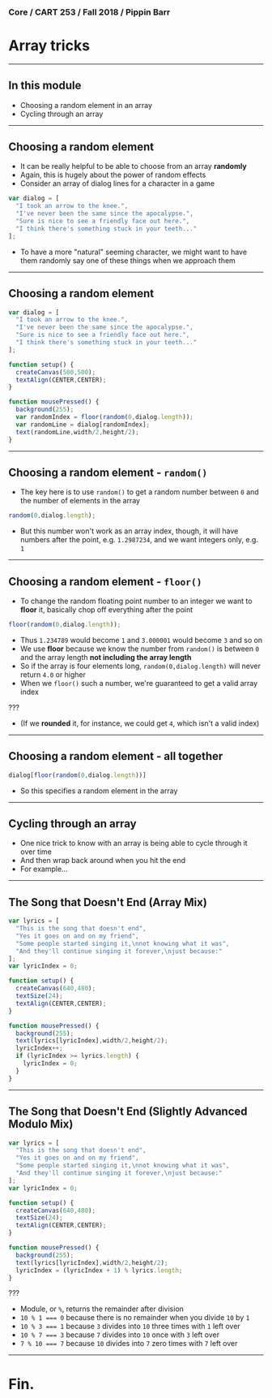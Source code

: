 

### Core / CART 253 / Fall 2018 / Pippin Barr

# Array tricks

---

## In this module

- Choosing a random element in an array
- Cycling through an array

---

## Choosing a random element

- It can be really helpful to be able to choose from an array __randomly__
- Again, this is hugely about the power of random effects
- Consider an array of dialog lines for a character in a game

```javascript
var dialog = [
  "I took an arrow to the knee.",
  "I've never been the same since the apocalypse.",
  "Sure is nice to see a friendly face out here.",
  "I think there's something stuck in your teeth..."
];
```

- To have a more "natural" seeming character, we might want to have them randomly say one of these things when we approach them

---

## Choosing a random element

```javascript
var dialog = [
  "I took an arrow to the knee.",
  "I've never been the same since the apocalypse.",
  "Sure is nice to see a friendly face out here.",
  "I think there's something stuck in your teeth..."
];

function setup() {
  createCanvas(500,500);
  textAlign(CENTER,CENTER);
}

function mousePressed() {
  background(255);
  var randomIndex = floor(random(0,dialog.length));
  var randomLine = dialog[randomIndex];
  text(randomLine,width/2,height/2);
}
```

---

## Choosing a random element - `random()`

- The key here is to use `random()` to get a random number between `0` and the number of elements in the array

```javascript
random(0,dialog.length);
```

- But this number won't work as an array index, though, it will have numbers after the point, e.g. `1.2987234`, and we want integers only, e.g. `1`

---

## Choosing a random element - `floor()`

- To change the random floating point number to an integer we want to __floor__ it, basically chop off everything after the point

```javascript
floor(random(0,dialog.length));
```

- Thus `1.234789` would become `1` and `3.000001` would become `3` and so on
- We use __floor__ because we know the number from `random()` is between `0` and the array length __not including the array length__
- So if the array is four elements long, `random(0,dialog.length)` will never return `4.0` or higher
- When we `floor()` such a number, we're guaranteed to get a valid array index

???

- (If we __rounded__ it, for instance, we could get `4`, which isn't a valid index)


---

## Choosing a random element - all together

```javascript
dialog[floor(random(0,dialog.length))]
```

- So this specifies a random element in the array

---

## Cycling through an array

- One nice trick to know with an array is being able to cycle through it over time
- And then wrap back around when you hit the end
- For example...

---

## The Song that Doesn't End (Array Mix)

```javascript
var lyrics = [
  "This is the song that doesn't end",
  "Yes it goes on and on my friend",
  "Some people started singing it,\nnot knowing what it was",
  "And they'll continue singing it forever,\njust because:"
];
var lyricIndex = 0;

function setup() {
  createCanvas(640,480);
  textSize(24);
  textAlign(CENTER,CENTER);
}

function mousePressed() {
  background(255);
  text(lyrics[lyricIndex],width/2,height/2);
  lyricIndex++;
  if (lyricIndex >= lyrics.length) {
    lyricIndex = 0;
  }
}
```

---

## The Song that Doesn't End (Slightly Advanced Modulo Mix)

```javascript
var lyrics = [
  "This is the song that doesn't end",
  "Yes it goes on and on my friend",
  "Some people started singing it,\nnot knowing what it was",
  "And they'll continue singing it forever,\njust because:"
];
var lyricIndex = 0;

function setup() {
  createCanvas(640,480);
  textSize(24);
  textAlign(CENTER,CENTER);
}

function mousePressed() {
  background(255);
  text(lyrics[lyricIndex],width/2,height/2);
  lyricIndex = (lyricIndex + 1) % lyrics.length;
}
```

???

- Module, or `%`, returns the remainder after division
- `10 % 1 === 0` because there is no remainder when you divide `10` by `1`
- `10 % 3 === 1` because `3` divides into `10` three times with `1` left over
- `10 % 7 === 3` because `7` divides into `10` once with `3` left over
- `7 % 10 === 7` because `10` divides into `7` zero times with `7` left over

---

# Fin.
